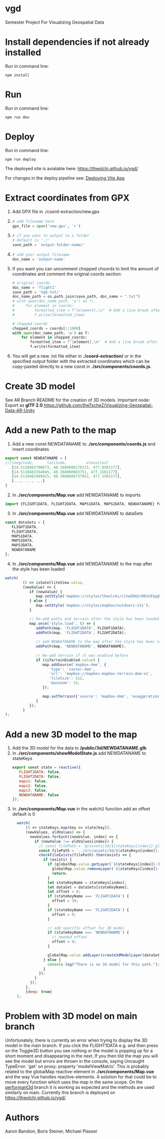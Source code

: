 # vgd
Semester Project For Visualizing Geospatial Data

# Install dependencies if not already installed
Run in command line:
```
npm install
```

# Run
Run in command line:
```
npm run dev
```

# Deploy
Run in command line:
```
npm run deploy
```
The deployed site is avialable here: <https://theolchi.github.io/vgd/>

For changes in the deploy pipeline see:
[Deploying Vite App](https://medium.com/@aishwaryaparab1/deploying-vite-deploying-vite-app-to-github-pages-166fff40ffd3)

# Extract coordinates from GPX
1. Add GPX file in ./coord-extraction/new.gpx
2. ```python
   # add filename here
   gpx_file = open('new.gpx', 'r')
   ```
3. ```python
   # if you want to output to a folder
   # default is './'
   save_path = 'output-folder-name/'
   ```
4. ```python
   # add your output filename
   doc_name = 'output-name'
   ```
5. If you want you can uncomment chopped choords to limit the amount of coordinates and comment the original coords section:
   ```python
   # original coords
   doc_name = 'flight1'
   save_path = 'hgb-txt/'
   doc_name_path = os.path.join(save_path, doc_name + ".txt")
   # with open(doc_name_path, 'w') as f:
   #     for element in coords:
   #         formatted_item = f"{element},\n"  # Add a line break after each element
   #         f.write(formatted_item)
   
   # chopped coords
   chopped_coords = coords[::1000]
   with open(doc_name_path, 'w') as f:
       for element in chopped_coords:
           formatted_item = f"{element},\n"  # Add a line break after each element
           f.write(formatted_item)
   ```
6. You will get a new .txt file either in **./coord-extraction/** or in the specified output folder with the extracted coordinates which can be copy-pasted directly to a new const in **./src/components/coords.js**.

# Create 3D model
See AR Branch README for the creation of 3D models. Important node: Export as **glTF 2.0**
<https://github.com/theTscheZ/Visualizing-Geospatial-Data-AR-Unity>

# Add a new Path to the map
1. Add a new const NEWDATANAME to **./src/components/coords.js** and insert coordinates
```javascript
export const NEWDATANAME = [
//[longitude,      latitude,         elevation]
   [14.5118463798673, 48.3680606170131, 477.0581177],
   [14.5118463354845, 48.368060663751, 477.1581177],
   [14.5118462989415, 48.3680606737051, 477.1581177],
   [..., ..., ...]
]
```
2. In **./src/components/Map.vue** add NEWDATANAME to imports
```javascript
import {FLIGHT1DATA, FLIGHT2DATA, MAPS1DATA, MAPS2DATA, NEWDATANAME} from './coords.js';
```
3. In **./src/components/Map.vue** add NEWDATANAME to dataSets
```javascript
const dataSets = {
   FLIGHT1DATA,
   FLIGHT2DATA,
   MAPS1DATA,
   MAPS2DATA,
   MAPS3DATA,
   NEWDATANAME
};
```
4. In **./src/components/Map.vue** add NEWDATANAME to the map after the style has been loaded
```javascript
watch(
        () => isSatelliteView.value,
        (newValue) => {
           if (newValue) {
              map.setStyle('mapbox://styles/theolchi/clnw50m2r003z01pg94do2adn');
           } else {
              map.setStyle('mapbox://styles/mapbox/outdoors-v11');
           }

           // Re-add paths and terrain after the style has been loaded
           map.once('style.load', () => {
              addPath(map, 'FLIGHT1DATA', FLIGHT1DATA);
              addPath(map, 'FLIGHT2DATA', FLIGHT2DATA);
              
              // add NEWDATANAME to the map after the style has been loaded
              addPath(map, 'NEWDATANAME', NEWDATANAME);
              
              // Re-add terrain if it was enabled before
              if (isTerrainEnabled.value) {
                 map.addSource('mapbox-dem', {
                    'type': 'raster-dem',
                    'url': 'mapbox://mapbox.mapbox-terrain-dem-v1',
                    'tileSize': 512,
                    'maxzoom': 14,
                 });

                 map.setTerrain({'source': 'mapbox-dem', 'exaggeration': 1.5});
              }
           });
        }
);
```

# Add a new 3D model to the map
1. Add the 3D model for the data to **/public/3d/NEWDATANAME.glb**
2. In **./src/components/showModelState.js** add NEWDATANAME to stateKeys
   ```javascript
   export const state = reactive({
      FLIGHT1DATA: false,
      FLIGHT2DATA: false,
      maps1: false,
      maps2: false,
      maps3: false,
      NEWDATANAME: false
   });
   ```
3. In **./src/components/Map.vue** in the watch() function add an offset default is 0
   ```javascript
     watch(
         () => stateKeys.map(key => state[key]),
         (newValues, oldValues) => {
           newValues.forEach((newValue, index) => {
             if (newValue !== oldValues[index]) {
               // const filePath = `@/assets/3d/${stateKeys[index]}.glb`;
               const filePath = `../src/assets/3d/${stateKeys[index]}.glb`;
               checkFileExists(filePath).then(exists => {
                 if (exists) {
                   if (globalMap.value.getLayer(`${stateKeys[index]}-3d`)) {
                     globalMap.value.removeLayer(`${stateKeys[index]}-3d`);
                     return;
                   }
                   let stateKeyName = stateKeys[index];
                   let dataSet = dataSets[stateKeyName];
                   let offset = 0;
                   if (stateKeyName === 'FLIGHT1DATA') {
                     offset = 30;
                   }
                   if (stateKeyName === 'FLIGHT2DATA') {
                     offset = 0;
                   }
   
                   // add specific offset for 3D model
                   if (stateKeyName === 'NEWDATANAME') {
                     // needed offset
                     offset = 0;
                   }
   
                   globalMap.value.addLayer(create3dModelLayer(dataSet[0], globalMap.value.queryTerrainElevation(dataSet[0]) + offset, [Math.PI / 2, 0, 0], `${filePath}`, `${stateKeys[index]}-3d`), 'waterway-label');
                 } else {
                   console.log("There is no 3d model for this path.");
                 }
               });
             }
           });
         },
         {deep: true}
     );
   ```

# Problem with 3D model on main branch
Unfortunately, there is currently an error when trying to display the 3D model in the main branch. If you click the FLIGHT1DATA e.g. and then press on the Toggle3D button you see nothing or the model is popping up for a short moment and disappearing in the next. If you then tild the map you will see the model but errors are thrown in the console, saying Uncaught TypeError: 'get' on proxy: property 'modelViewMatrix'. This is probably related to the globalMap reactive-element in **./src/components/Map.vue** and the way Vue handles reactive-elements. A solution for that could be to move every function which uses the map in the same scope. On the [performant3d](https://github.com/theOlchi/vgd/tree/performant3d) branch it is working as expected and the methods are used similarly on main. Currently this branch is deployed on <https://theolchi.github.io/vgd/>.

# Authors
Aaron Bandion, Boris Steiner, Michael Plasser
